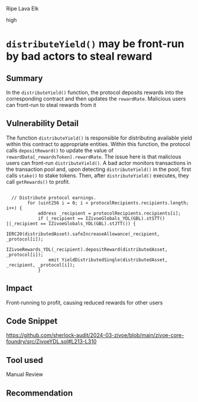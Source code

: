 Ripe Lava Elk

high

# `distributeYield()` may be front-run by bad actors to steal reward

## Summary
In the `distributeYield()` function, the protocol deposits rewards into the corresponding contract and then updates the `rewardRate`. Malicious users can front-run to steal rewards from it

## Vulnerability Detail
The function `distributeYield()` is responsible for distributing available yield within this contract to appropriate entities. Within this function, the protocol calls `depositReward()` to update the value of `rewardData[_rewardsToken].rewardRate`. The issue here is that malicious users can front-run `distributeYield()`. A bad actor monitors transactions in the transaction pool and, upon detecting `distributeYield()` in the pool, first calls `stake()` to stake tokens. Then, after `distributeYield()` executes, they call `getRewards()` to profit.
```solidity

  // Distribute protocol earnings.
        for (uint256 i = 0; i < protocolRecipients.recipients.length; i++) {
            address _recipient = protocolRecipients.recipients[i];
            if (_recipient == IZivoeGlobals_YDL(GBL).stSTT() ||_recipient == IZivoeGlobals_YDL(GBL).stJTT()) {
                IERC20(distributedAsset).safeIncreaseAllowance(_recipient, _protocol[i]);
                IZivoeRewards_YDL(_recipient).depositReward(distributedAsset, _protocol[i]);
                emit YieldDistributedSingle(distributedAsset, _recipient, _protocol[i]);
            }
```

## Impact
Front-running to profit, causing reduced rewards for other users

## Code Snippet
https://github.com/sherlock-audit/2024-03-zivoe/blob/main/zivoe-core-foundry/src/ZivoeYDL.sol#L213-L310

## Tool used

Manual Review

## Recommendation

